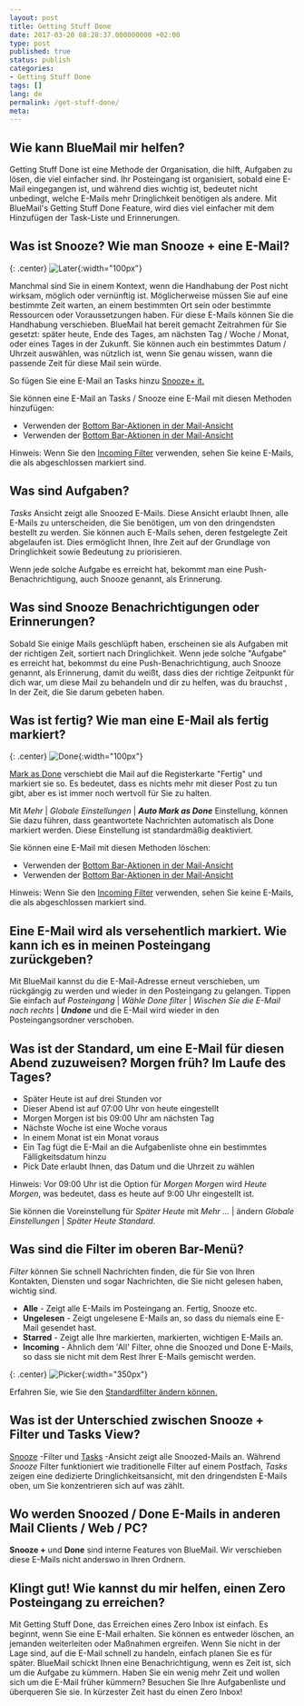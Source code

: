 ```yaml
---
layout: post
title: Getting Stuff Done
date: 2017-03-20 08:28:37.000000000 +02:00
type: post
published: true
status: publish
categories:
- Getting Stuff Done
tags: []
lang: de
permalink: /get-stuff-done/
meta:
---
```


## Wie kann BlueMail mir helfen?

Getting Stuff Done ist eine Methode der Organisation, die hilft, Aufgaben zu lösen, die viel einfacher sind. Ihr Posteingang ist organisiert, sobald eine E-Mail eingegangen ist, und während dies wichtig ist, bedeutet nicht unbedingt, welche E-Mails mehr Dringlichkeit benötigen als andere. Mit BlueMail's Getting Stuff Done Feature, wird dies viel einfacher mit dem Hinzufügen der Task-Liste und Erinnerungen.

## Was ist Snooze? Wie man Snooze + eine E-Mail?

{: .center}
![Later](/assets/ic_action_later-.png){:width="100px"}

Manchmal sind Sie in einem Kontext, wenn die Handhabung der Post nicht wirksam, möglich oder vernünftig ist. Möglicherweise müssen Sie auf eine bestimmte Zeit warten, an einem bestimmten Ort sein oder bestimmte Ressourcen oder Voraussetzungen haben. Für diese E-Mails können Sie die Handhabung verschieben. BlueMail hat bereit gemacht Zeitrahmen für Sie gesetzt: später heute, Ende des Tages, am nächsten Tag / Woche / Monat, oder eines Tages in der Zukunft. Sie können auch ein bestimmtes Datum / Uhrzeit auswählen, was nützlich ist, wenn Sie genau wissen, wann die passende Zeit für diese Mail sein würde.

So fügen Sie eine E-Mail an Tasks hinzu [Snooze+ it.](/mark-an-email-as-later/)

Sie können eine E-Mail an Tasks / Snooze eine E-Mail mit diesen Methoden hinzufügen:

* Verwenden der [Bottom Bar-Aktionen in der Mail-Ansicht](/bottom-bar-options-type-mail/)
* Verwenden der [Bottom Bar-Aktionen in der Mail-Ansicht](/bottom-bar-options-type-mail/)

Hinweis: Wenn Sie den [Incoming Filter](/top-bar-left-triangle-menu/) verwenden, sehen Sie keine E-Mails, die als abgeschlossen markiert sind.

## Was sind Aufgaben?

*Tasks* Ansicht zeigt alle Snoozed E-Mails. Diese Ansicht erlaubt Ihnen, alle E-Mails zu unterscheiden, die Sie benötigen, um von den dringendsten bestellt zu werden. Sie können auch E-Mails sehen, deren festgelegte Zeit abgelaufen ist. Dies ermöglicht Ihnen, Ihre Zeit auf der Grundlage von Dringlichkeit sowie Bedeutung zu priorisieren.

Wenn jede solche Aufgabe es erreicht hat, bekommt man eine Push-Benachrichtigung, auch Snooze genannt, als Erinnerung.

## Was sind Snooze Benachrichtigungen oder Erinnerungen?

Sobald Sie einige Mails geschlüpft haben, erscheinen sie als Aufgaben mit der richtigen Zeit, sortiert nach Dringlichkeit. Wenn jede solche "Aufgabe" es erreicht hat, bekommst du eine Push-Benachrichtigung, auch Snooze genannt, als Erinnerung, damit du weißt, dass dies der richtige Zeitpunkt für dich war, um diese Mail zu behandeln und dir zu helfen, was du brauchst , In der Zeit, die Sie darum gebeten haben.

## Was ist fertig? Wie man eine E-Mail als fertig markiert?

{: .center}
![Done](/assets/ic_action_done.png){:width="100px"}

[Mark as Done](/mark-an-email-as-done/) verschiebt die Mail auf die Registerkarte "Fertig" und markiert sie so. Es bedeutet, dass es nichts mehr mit dieser Post zu tun gibt, aber es ist immer noch wertvoll für Sie zu halten.

Mit *Mehr* \| *Globale Einstellungen* \| ***Auto Mark as Done*** Einstellung, können Sie dazu führen, dass geantwortete Nachrichten automatisch als Done markiert werden. Diese Einstellung ist standardmäßig deaktiviert.

Sie können eine E-Mail mit diesen Methoden löschen:

* Verwenden der [Bottom Bar-Aktionen in der Mail-Ansicht](/bottom-bar-options-type-mail/)
* Verwenden der [Bottom Bar-Aktionen in der Mail-Ansicht](/bottom-bar-options-type-mail/)

Hinweis: Wenn Sie den [Incoming Filter](/top-bar-left-triangle-menu/) verwenden, sehen Sie keine E-Mails, die als abgeschlossen markiert sind.

## Eine E-Mail wird als versehentlich markiert. Wie kann ich es in meinen Posteingang zurückgeben?

Mit BlueMail kannst du die E-Mail-Adresse erneut verschieben, um rückgängig zu werden und wieder in den Posteingang zu gelangen. Tippen Sie einfach auf *Posteingang* \| *Wähle Done filter* \| *Wischen Sie die E-Mail nach rechts* \| ***Undone*** und die E-Mail wird wieder in den Posteingangsordner verschoben.

## Was ist der Standard, um eine E-Mail für diesen Abend zuzuweisen? Morgen früh? Im Laufe des Tages?

* Später Heute ist auf drei Stunden vor
* Dieser Abend ist auf 07:00 Uhr von heute eingestellt
* Morgen Morgen ist bis 09:00 Uhr am nächsten Tag
* Nächste Woche ist eine Woche voraus
* In einem Monat ist ein Monat voraus
* Ein Tag fügt die E-Mail an die Aufgabenliste ohne ein bestimmtes Fälligkeitsdatum hinzu
* Pick Date erlaubt Ihnen, das Datum und die Uhrzeit zu wählen

Hinweis: Vor 09:00 Uhr ist die Option für *Morgen Morgen* wird *Heute Morgen*, was bedeutet, dass es heute auf 9:00 Uhr eingestellt ist.

Sie können die Voreinstellung für *Später Heute* mit *Mehr ...* \| ändern *Globale Einstellungen* \| *Später Heute Standard*.

## Was sind die Filter im oberen Bar-Menü?

*Filter* können Sie schnell Nachrichten finden, die für Sie von Ihren Kontakten, Diensten und sogar Nachrichten, die Sie nicht gelesen haben, wichtig sind.

* **Alle** - Zeigt alle E-Mails im Posteingang an. Fertig, Snooze etc.
* **Ungelesen** - Zeigt ungelesene E-Mails an, so dass du niemals eine E-Mail gesendet hast.
* **Starred** - Zeigt alle Ihre markierten, markierten, wichtigen E-Mails an.
* **Incoming** - Ähnlich dem 'All' Filter, ohne die Snoozed und Done E-Mails, so dass sie nicht mit dem Rest Ihrer E-Mails gemischt werden.

{: .center}
![Picker](/assets/BlueMail_PressKit_Picker-1-1.png){:width="350px"}

Erfahren Sie, wie Sie den [Standardfilter ändern können.](/how-do-i-change-the-default-filter/)

## Was ist der Unterschied zwischen Snooze + Filter und Tasks View?

[Snooze](/mark-as-later/) -Filter und [Tasks](/what-are-tasks-type-mail/) -Ansicht zeigt alle Snoozed-Mails an. Während *Snooze* Filter funktioniert wie traditionelle Filter auf einem Postfach, *Tasks* zeigen eine dedizierte Dringlichkeitsansicht, mit den dringendsten E-Mails oben, um Sie konzentrieren sich auf was zählt.

## Wo werden Snoozed / Done E-Mails in anderen Mail Clients / Web / PC?

**Snooze +** und **Done** sind interne Features von BlueMail. Wir verschieben diese E-Mails nicht anderswo in Ihren Ordnern.

## Klingt gut! Wie kannst du mir helfen, einen Zero Posteingang zu erreichen?

Mit Getting Stuff Done, das Erreichen eines Zero Inbox ist einfach. Es beginnt, wenn Sie eine E-Mail erhalten. Sie können es entweder löschen, an jemanden weiterleiten oder Maßnahmen ergreifen. Wenn Sie nicht in der Lage sind, auf die E-Mail schnell zu handeln, einfach planen Sie es für später. BlueMail schickt Ihnen eine Benachrichtigung, wenn es Zeit ist, sich um die Aufgabe zu kümmern. Haben Sie ein wenig mehr Zeit und wollen sich um die E-Mail früher kümmern? Besuchen Sie Ihre Aufgabenliste und überqueren Sie sie. In kürzester Zeit hast du einen Zero Inbox!
